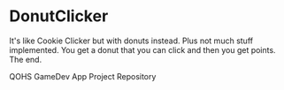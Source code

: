 # DonutClicker

It's like Cookie Clicker but with donuts instead. Plus not much stuff implemented. You get a donut that you can click and then you get points. The end.

QOHS GameDev App Project Repository
